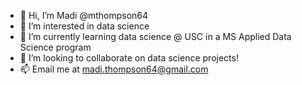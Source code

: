 - 👋 Hi, I’m Madi @mthompson64
- 👀 I’m interested in data science
- 🌱 I’m currently learning data science @ USC in a MS Applied Data Science program
- 💞️ I’m looking to collaborate on data science projects!
- 📫 Email me at madi.thompson64@gmail.com

<!---
mthompson64/mthompson64 is a ✨ special ✨ repository because its `README.md` (this file) appears on your GitHub profile.
You can click the Preview link to take a look at your changes.
--->
